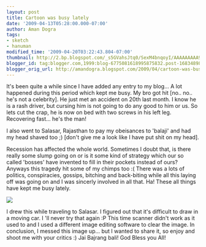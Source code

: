 ```yaml
---
layout: post
title: Cartoon was busy lately
date: '2009-04-13T05:28:00.000-07:00'
author: Aman Dogra
tags:
- sketch
- hanuman
modified_time: '2009-04-20T03:22:43.804-07:00'
thumbnail: http://2.bp.blogspot.com/_s5GVahsJtq0/SexM4bnqoyI/AAAAAAAAA9E/2ny3eyXowSs/s72-c/Aman-Hanuman-1.jpg
blogger_id: tag:blogger.com,1999:blog-6775081618995875832.post-168348981579823135
blogger_orig_url: http://amandogra.blogspot.com/2009/04/cartoon-was-busy-lately.html
---
```


It's been quite a while since I have added any entry to my blog... A
lot happened during this period which kept me busy. My bro got hit
\[no.. no.. he's not a celebrity\]. He just met an accident on 20th last
month. I know he is a rash driver, but cursing him is not going to do
any good to him or us. So lets cut the crap, he is now on bed with two
screws in his left leg. Recovering fast... he's the man! <!--more-->

I also went to Salasar, Rajasthan to pay my obeisances to 'balaji' and had my head shaved too ;) \[don't give me a look like I have put shit on my head\].

Recession has affected the whole world. Sometimes I doubt that, is there
really some slump going on or is it some kind of strategy which our so
called 'bosses' have invented to fill in their pockets instead of ours?
Anyways this tragedy hit some of my chimps too :( There was a lots of
politics, conspiracies, gossips, bitching and back-biting while all this
laying off was going on and I was sincerly involved in all that. Ha!
These all things have kept me busy lately.

[![](http://2.bp.blogspot.com/_s5GVahsJtq0/SexM4bnqoyI/AAAAAAAAA9E/2ny3eyXowSs/s320/Aman-Hanuman-1.jpg)](http://2.bp.blogspot.com/_s5GVahsJtq0/SexM4bnqoyI/AAAAAAAAA9E/2ny3eyXowSs/s1600-h/Aman-Hanuman-1.jpg)

I drew this while traveling to Salasar. I figured out that it's
difficult to draw in a moving car. I 'll never try that again :P This
time scanner didn't work as it used to and I used a different image
editing software to clear the image. In conclusion, I messed this image
up... but I wanted to share it, so enjoy and shoot me with your critics
:) Jai Bajrang bali! God Bless you All!
